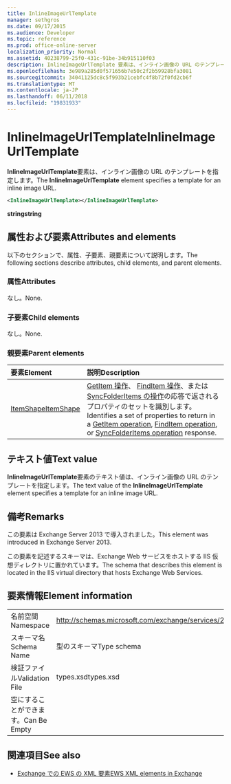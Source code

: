 ```yaml
---
title: InlineImageUrlTemplate
manager: sethgros
ms.date: 09/17/2015
ms.audience: Developer
ms.topic: reference
ms.prod: office-online-server
localization_priority: Normal
ms.assetid: 40238799-25f0-431c-91be-34b915110f03
description: InlineImageUrlTemplate 要素は、インライン画像の URL のテンプレートを指定します。
ms.openlocfilehash: 3e989a285d0f571656b7e50c2f2b59928bfa3081
ms.sourcegitcommit: 34041125dc8c5f993b21cebfc4f8b72f0fd2cb6f
ms.translationtype: MT
ms.contentlocale: ja-JP
ms.lasthandoff: 06/11/2018
ms.locfileid: "19831933"
---
```

# <a name="inlineimageurltemplate"></a><span data-ttu-id="db3a4-103">InlineImageUrlTemplate</span><span class="sxs-lookup"><span data-stu-id="db3a4-103">InlineImageUrlTemplate</span></span>

<span data-ttu-id="db3a4-104">**InlineImageUrlTemplate**要素は、インライン画像の URL のテンプレートを指定します。</span><span class="sxs-lookup"><span data-stu-id="db3a4-104">The **InlineImageUrlTemplate** element specifies a template for an inline image URL.</span></span> 
  
```XML
<InlineImageUrlTemplate></InlineImageUrlTemplate>
```

 <span data-ttu-id="db3a4-105">**string**</span><span class="sxs-lookup"><span data-stu-id="db3a4-105">**string**</span></span>
## <a name="attributes-and-elements"></a><span data-ttu-id="db3a4-106">属性および要素</span><span class="sxs-lookup"><span data-stu-id="db3a4-106">Attributes and elements</span></span>

<span data-ttu-id="db3a4-107">以下のセクションで、属性、子要素、親要素について説明します。</span><span class="sxs-lookup"><span data-stu-id="db3a4-107">The following sections describe attributes, child elements, and parent elements.</span></span>
  
### <a name="attributes"></a><span data-ttu-id="db3a4-108">属性</span><span class="sxs-lookup"><span data-stu-id="db3a4-108">Attributes</span></span>

<span data-ttu-id="db3a4-109">なし。</span><span class="sxs-lookup"><span data-stu-id="db3a4-109">None.</span></span>
  
### <a name="child-elements"></a><span data-ttu-id="db3a4-110">子要素</span><span class="sxs-lookup"><span data-stu-id="db3a4-110">Child elements</span></span>

<span data-ttu-id="db3a4-111">なし。</span><span class="sxs-lookup"><span data-stu-id="db3a4-111">None.</span></span>
  
### <a name="parent-elements"></a><span data-ttu-id="db3a4-112">親要素</span><span class="sxs-lookup"><span data-stu-id="db3a4-112">Parent elements</span></span>

|<span data-ttu-id="db3a4-113">**要素**</span><span class="sxs-lookup"><span data-stu-id="db3a4-113">**Element**</span></span>|<span data-ttu-id="db3a4-114">**説明**</span><span class="sxs-lookup"><span data-stu-id="db3a4-114">**Description**</span></span>|
|:-----|:-----|
|[<span data-ttu-id="db3a4-115">ItemShape</span><span class="sxs-lookup"><span data-stu-id="db3a4-115">ItemShape</span></span>](itemshape.md) <br/> |<span data-ttu-id="db3a4-116">[GetItem 操作](getitem-operation.md)、 [FindItem 操作](finditem-operation.md)、または[SyncFolderItems の操作](syncfolderitems-operation.md)の応答で返されるプロパティのセットを識別します。</span><span class="sxs-lookup"><span data-stu-id="db3a4-116">Identifies a set of properties to return in a [GetItem operation](getitem-operation.md), [FindItem operation](finditem-operation.md), or [SyncFolderItems operation](syncfolderitems-operation.md) response.</span></span>  <br/> |
   
## <a name="text-value"></a><span data-ttu-id="db3a4-117">テキスト値</span><span class="sxs-lookup"><span data-stu-id="db3a4-117">Text value</span></span>

<span data-ttu-id="db3a4-118">**InlineImageUrlTemplate**要素のテキスト値は、インライン画像の URL のテンプレートを指定します。</span><span class="sxs-lookup"><span data-stu-id="db3a4-118">The text value of the **InlineImageUrlTemplate** element specifies a template for an inline image URL.</span></span> 
  
## <a name="remarks"></a><span data-ttu-id="db3a4-119">備考</span><span class="sxs-lookup"><span data-stu-id="db3a4-119">Remarks</span></span>

<span data-ttu-id="db3a4-120">この要素は Exchange Server 2013 で導入されました。</span><span class="sxs-lookup"><span data-stu-id="db3a4-120">This element was introduced in Exchange Server 2013.</span></span>
  
<span data-ttu-id="db3a4-121">この要素を記述するスキーマは、Exchange Web サービスをホストする IIS 仮想ディレクトリに置かれています。</span><span class="sxs-lookup"><span data-stu-id="db3a4-121">The schema that describes this element is located in the IIS virtual directory that hosts Exchange Web Services.</span></span>
  
## <a name="element-information"></a><span data-ttu-id="db3a4-122">要素情報</span><span class="sxs-lookup"><span data-stu-id="db3a4-122">Element information</span></span>

|||
|:-----|:-----|
|<span data-ttu-id="db3a4-123">名前空間</span><span class="sxs-lookup"><span data-stu-id="db3a4-123">Namespace</span></span>  <br/> |http://schemas.microsoft.com/exchange/services/2006/types  <br/> |
|<span data-ttu-id="db3a4-124">スキーマ名</span><span class="sxs-lookup"><span data-stu-id="db3a4-124">Schema Name</span></span>  <br/> |<span data-ttu-id="db3a4-125">型のスキーマ</span><span class="sxs-lookup"><span data-stu-id="db3a4-125">Type schema</span></span>  <br/> |
|<span data-ttu-id="db3a4-126">検証ファイル</span><span class="sxs-lookup"><span data-stu-id="db3a4-126">Validation File</span></span>  <br/> |<span data-ttu-id="db3a4-127">types.xsd</span><span class="sxs-lookup"><span data-stu-id="db3a4-127">types.xsd</span></span>  <br/> |
|<span data-ttu-id="db3a4-128">空にすることができます。</span><span class="sxs-lookup"><span data-stu-id="db3a4-128">Can Be Empty</span></span>  <br/> ||
   
## <a name="see-also"></a><span data-ttu-id="db3a4-129">関連項目</span><span class="sxs-lookup"><span data-stu-id="db3a4-129">See also</span></span>



- [<span data-ttu-id="db3a4-130">Exchange での EWS の XML 要素</span><span class="sxs-lookup"><span data-stu-id="db3a4-130">EWS XML elements in Exchange</span></span>](ews-xml-elements-in-exchange.md)

